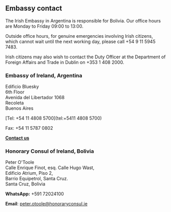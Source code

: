 ## Embassy contact

The Irish Embassy in Argentina is responsible for Bolivia. Our office hours are Monday to Friday 09:00 to 13:00.

Outside office hours, for genuine emergencies involving Irish citizens, which cannot wait until the next working day, please call +54 9 11 5945 7483.

Irish citizens may also wish to contact the Duty Officer at the Department of Foreign Affairs and Trade in Dublin on +353 1 408 2000.

### Embassy of Ireland, Argentina

Edificio Bluesky   
6th Floor   
Avenida del Libertador 1068   
Recoleta   
Buenos Aires

[Tel: +54 11 4808 5700](tel:+5411 4808 5700)

Fax: +54 11 5787 0802

[**Contact us**](/en/argentina/buenosaires/contact/)

### Honorary Consul of Ireland, Bolivia

Peter O'Toole   
Calle Enrique Finot, esq. Calle Hugo Wast,   
Edificio Atrium, Piso 2,   
Barrio Equipetrol, Santa Cruz.   
Santa Cruz, Bolivia

**WhatsApp:** +591 72024100

**Email**: [peter.otoole@honoraryconsul.ie](mailto:peter.otoole@honoraryconsul.ie)